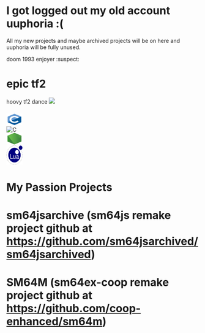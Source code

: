 # I got logged out my old account uuphoria :(
All my new projects and maybe archived projects will be on here and uuphoria will be fully unused.

doom 1993 enjoyer :suspect:


# epic tf2
hoovy tf2 dance
![](https://c.tenor.com/2I0e8Wused8AAAAd/tenor.gif)



###

<div align="left">
  <img src="https://raw.githubusercontent.com/devicons/devicon/6910f0503efdd315c8f9b858234310c06e04d9c0/icons/c/c-original.svg" height="30" width="42"  alt="javascript" />
  <div align="left">
  <img src="https://cdn.jsdelivr.net/gh/devicons/devicon/icons/javascript/javascript-original.svg" height="30" width="42"  alt="C" />

  
<div align="left">
  <img src="https://raw.githubusercontent.com/devicons/devicon/6910f0503efdd315c8f9b858234310c06e04d9c0/icons/nodejs/nodejs-original.svg" height="30" width="42"  alt="nodejs" />
  <div align="left">
  <img src="https://raw.githubusercontent.com/devicons/devicon/6910f0503efdd315c8f9b858234310c06e04d9c0/icons/lua/lua-original.svg" height="50" width="42"  alt="lua" />

# My Passion Projects
# sm64jsarchive (sm64js remake project github at https://github.com/sm64jsarchived/sm64jsarchived) 
# SM64M (sm64ex-coop remake project github at https://github.com/coop-enhanced/sm64m) 
